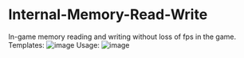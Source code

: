 # Internal-Memory-Read-Write
In-game memory reading and writing without loss of fps in the game.
Templates:
![image](https://github.com/user-attachments/assets/eeb196e0-9fc9-4628-a905-cca7c5dc79bb)
Usage:
![image](https://github.com/user-attachments/assets/540d1c0d-8bad-4c3e-a151-3299817c67b6)
